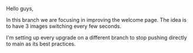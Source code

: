 Hello guys,

In this branch we are focusing in improving the welcome page. The idea is to have 3 images switching every few seconds.

I'm setting up every upgrade on a different branch to stop pushing directly to main as its best practices.